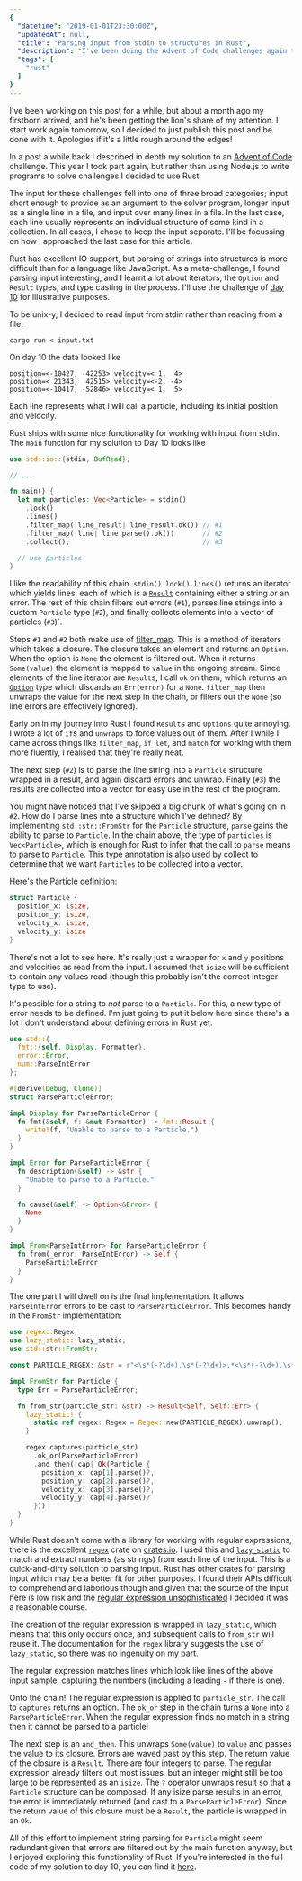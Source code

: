 ```yaml
---
{
  "datetime": "2019-01-01T23:30:00Z",
  "updatedAt": null,
  "title": "Parsing input from stdin to structures in Rust",
  "description": "I've been doing the Advent of Code challenges again this year, but this time in Rust. As a sort of meta-challenge, I spent some time working out how to read and parse input from stdin.",
  "tags": [
    "rust"
  ]
}
---
```

I've been working on this post for a while, but about a month ago my firstborn
arrived, and he's been getting the lion's share of my attention. I start work
again tomorrow, so I decided to just publish this post and be done with it.
Apologies if it's a little rough around the edges!

In a post a while back I described in depth my solution to an
[Advent of Code][1] challenge. This year I took part again, but rather than
using Node.js to write programs to solve challenges I decided to use Rust.

The input for these challenges fell into one of three broad categories; input
short enough to provide as an argument to the solver program, longer input as
a single line in a file, and input over many lines in a file. In the last case,
each line usually represents an individual structure of some kind in a
collection. In all cases, I chose to keep the input separate. I'll be focussing
on how I approached the last case for this article.

Rust has excellent IO support, but parsing of strings into structures is more
difficult than for a language like JavaScript. As a meta-challenge, I found
parsing input interesting, and I learnt a lot about iterators, the `Option` and
`Result` types, and type casting in the process. I'll use the challenge of
[day 10][5] for illustrative purposes.

To be unix-y, I decided to read input from stdin rather than reading from a
file.

```shell
cargo run < input.txt
```

On day 10 the data looked like

```plaintext
position=<-10427, -42253> velocity=< 1,  4>
position=< 21343,  42515> velocity=<-2, -4>
position=<-10417, -52846> velocity=< 1,  5>
```

Each line represents what I will call a particle, including its initial position
and velocity.

Rust ships with some nice functionality for working with input from stdin. The
`main` function for my solution to Day 10 looks like

```rust
use std::io::{stdin, BufRead};

// ...

fn main() {
  let mut particles: Vec<Particle> = stdin()
    .lock()
    .lines()
    .filter_map(|line_result| line_result.ok()) // #1
    .filter_map(|line| line.parse().ok())       // #2
    .collect();                                 // #3

  // use particles
}
```

I like the readability of this chain. `stdin().lock().lines()` returns an
iterator which yields lines, each of which is a [`Result`][result] containing
either a string or an error. The rest of this chain filters out errors (`#1`),
parses line strings into a custom `Particle` type (`#2`), and finally collects
elements into a vector of particles (`#3`)`.

Steps `#1` and `#2` both make use of [filter_map][fm]. This is a method of
iterators which takes a closure. The closure takes an element and returns an
`Option`. When the option is `None` the element is filtered out. When it returns
`Some(value)` the element is mapped to `value` in the ongoing stream. Since
elements of the line iterator are `Result`s, I call `ok` on them, which returns
an [`Option`][option] type which discards an `Err(error)` for a `None`.
`filter_map` then unwraps the value for the next step in the chain, or filters
out the `None` (so line errors are effectively ignored).

Early on in my journey into Rust I found `Result`s and `Options` quite annoying.
I wrote a lot of `if`s and `unwraps` to force values out of them. After I while
I came across things like `filter_map`, `if let`, and `match` for working with
them more fluently, I realised that they're really neat.

The next step (`#2`) is to parse the line string into a `Particle` structure
wrapped in a result, and again discard errors and unwrap. Finally (`#3`) the
results are collected into a vector for easy use in the rest of the program.

You might have noticed that I've skipped a big chunk of what's going on in `#2`.
How do I parse lines into a structure which I've defined? By implementing
`std::str::FromStr` for the `Particle` structure, `parse` gains the
ability to parse to `Particle`. In the chain above, the type of `particles` is
`Vec<Particle>`, which is enough for Rust to infer that the call to `parse`
means to parse to `Particle`. This type annotation is also used by collect to
determine that we want `Particles` to be collected into a vector.

Here's the Particle definition:

```rust
struct Particle {
  position_x: isize,
  position_y: isize,
  velocity_x: isize,
  velocity_y: isize
}
```

There's not a lot to see here. It's really just a wrapper for `x` and `y`
positions and velocities as read from the input. I assumed that `isize` will
be sufficient to contain any values read (though this probably isn't the correct
integer type to use).

It's possible for a string to _not_ parse to a `Particle`. For this, a new type
of error needs to be defined. I'm just going to put it below here since there's
a lot I don't understand about defining errors in Rust yet.

```rust
use std::{
  fmt::{self, Display, Formatter},
  error::Error,
  num::ParseIntError
};

#[derive(Debug, Clone)]
struct ParseParticleError;

impl Display for ParseParticleError {
  fn fmt(&self, f: &mut Formatter) -> fmt::Result {
    write!(f, "Unable to parse to a Particle.")
  }
}

impl Error for ParseParticleError {
  fn description(&self) -> &str {
    "Unable to parse to a Particle."
  }

  fn cause(&self) -> Option<&Error> {
    None
  }
}

impl From<ParseIntError> for ParseParticleError {
  fn from(_error: ParseIntError) -> Self {
    ParseParticleError
  }
}
```

The one part I will dwell on is the final implementation. It allows
`ParseIntError` errors to be cast to `ParseParticleError`. This becomes handy in
the `FromStr` implementation:

```rust
use regex::Regex;
use lazy_static::lazy_static;
use std::str::FromStr;

const PARTICLE_REGEX: &str = r"<\s*(-?\d+),\s*(-?\d+)>.*<\s*(-?\d+),\s*(-?\d)>";

impl FromStr for Particle {
  type Err = ParseParticleError;

  fn from_str(particle_str: &str) -> Result<Self, Self::Err> {
    lazy_static! {
      static ref regex: Regex = Regex::new(PARTICLE_REGEX).unwrap();
    }

    regex.captures(particle_str)
      .ok_or(ParseParticleError)
      .and_then(|cap| Ok(Particle {
        position_x: cap[1].parse()?,
        position_y: cap[2].parse()?,
        velocity_x: cap[3].parse()?,
        velocity_y: cap[4].parse()?
      }))
  }
}
```

While Rust doesn't come with a library for working with regular expressions,
there is the excellent [`regex`][3] crate on [crates.io][2]. I used this
and [`lazy_static`][4] to match and extract numbers (as strings) from each line
of the input. This is a quick-and-dirty solution to parsing input. Rust has
other crates for parsing input which may be a better fit for other purposes. I
found their APIs difficult to comprehend and laborious though and given that
the source of the input here is low risk and the [regular expression
unsophisticated][6] I decided it was a reasonable course.

The creation of the regular expression is wrapped in `lazy_static`, which means
that this only occurs once, and subsequent calls to `from_str` will reuse it.
The documentation for the `regex` library suggests the use of `lazy_static`, so
there was no ingenuity on my part.

The regular expression matches lines which look like lines of the above input
sample, capturing the numbers (including a leading `-` if there is one).

Onto the chain! The regular expression is applied to `particle_str`. The call
to `captures` returns an option. The `ok_or` step in the chain turns a `None`
into a `ParseParticleError`. When the regular expression finds no match in a
string then it cannot be parsed to a particle!

The next step is an `and_then`. This unwraps `Some(value)` to `value` and passes
the value to its closure. Errors are waved past by this step. The return value
of the closure is a `Result`. There are four integers to parse. The regular
expression already filters out most issues, but an integer might still be too
large to be represented as an `isize`. [The `?` operator][?] unwraps result so
that a `Particle` structure can be composed. If any isize parse results in an
error, the error is immediately returned (and cast to a `ParseParticleError`).
Since the return value of this closure must be a `Result`, the particle is
wrapped in an `Ok`.

All of this effort to implement string parsing for `Particle` might seem
redundant given that errors are filtered out by the main function anyway, but I
enjoyed exploring this functionality of Rust. If you're interested in the full
code of my solution to day 10, you can find it [here][solution].

[1]: https://adventofcode.com/
[2]: hhttps://crates.io
[3]: https://crates.io/crates/regex
[4]: https://crates.io/crates/lazy_static
[5]: https://adventofcode.com/2018/day/10
[6]: https://regexper.com/#%2F%3C%5Cs*%28-%3F%5Cd%2B%29%2C%5Cs*%28-%3F%5Cd%2B%29%3E.*%3C%5Cs*%28-%3F%5Cd%2B%29%2C%5Cs*%28-%3F%5Cd%29%3E%2F
[fm]: https://doc.rust-lang.org/std/iter/trait.Iterator.html#method.filter_map
[?]: https://rust-lang-nursery.github.io/edition-guide/rust-2018/error-handling-and-panics/the-question-mark-operator-for-easier-error-handling.html
[solution]: https://gist.github.com/qubyte/f5a68779d4c7f14f2d722a5d13815bb4
[result]: https://doc.rust-lang.org/std/result/enum.Result.html
[option]: https://doc.rust-lang.org/std/option/enum.Option.html
